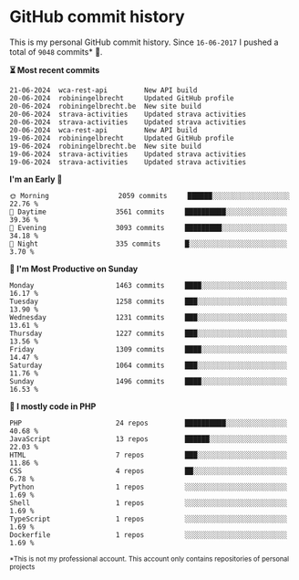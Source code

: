 # GitHub commit history
This is my personal GitHub commit history. Since <!--START_SECTION:first-commit-date-->`16-06-2017`<!--END_SECTION:first-commit-date--> I pushed a total of <!--START_SECTION:total-commit-count-->`9048`<!--END_SECTION:total-commit-count--> commits* 🎉.

<!--START_SECTION:most-recent-commits-->
**⏳ Most recent commits**
                                        
```text
21-06-2024  wca-rest-api         New API build
20-06-2024  robiningelbrecht     Updated GitHub profile
20-06-2024  robiningelbrecht.be  New site build
20-06-2024  strava-activities    Updated strava activities
20-06-2024  strava-activities    Updated strava activities
20-06-2024  wca-rest-api         New API build
19-06-2024  robiningelbrecht     Updated GitHub profile
19-06-2024  robiningelbrecht.be  New site build
19-06-2024  strava-activities    Updated strava activities
19-06-2024  strava-activities    Updated strava activities
```
<!--END_SECTION:most-recent-commits-->  

<!--START_SECTION:commits-per-day-time-->
**I&#039;m an Early 🐤**

```text
🌞 Morning                 2059 commits     ██████░░░░░░░░░░░░░░░░░░░   22.76 %
🌆 Daytime                 3561 commits     ██████████░░░░░░░░░░░░░░░   39.36 %
🌃 Evening                 3093 commits     █████████░░░░░░░░░░░░░░░░   34.18 %
🌙 Night                   335 commits      █░░░░░░░░░░░░░░░░░░░░░░░░   3.70 %
```
<!--END_SECTION:commits-per-day-time-->  

<!--START_SECTION:commits-per-weekday-->
**📅 I&#039;m Most Productive on Sunday**

```text
Monday                    1463 commits     ████░░░░░░░░░░░░░░░░░░░░░   16.17 %
Tuesday                   1258 commits     ███░░░░░░░░░░░░░░░░░░░░░░   13.90 %
Wednesday                 1231 commits     ███░░░░░░░░░░░░░░░░░░░░░░   13.61 %
Thursday                  1227 commits     ███░░░░░░░░░░░░░░░░░░░░░░   13.56 %
Friday                    1309 commits     ████░░░░░░░░░░░░░░░░░░░░░   14.47 %
Saturday                  1064 commits     ███░░░░░░░░░░░░░░░░░░░░░░   11.76 %
Sunday                    1496 commits     ████░░░░░░░░░░░░░░░░░░░░░   16.53 %
```
<!--END_SECTION:commits-per-weekday-->  

<!--START_SECTION:repos-per-language-->
**💬 I mostly code in PHP**

```text
PHP                       24 repos         ██████████░░░░░░░░░░░░░░░   40.68 %
JavaScript                13 repos         ██████░░░░░░░░░░░░░░░░░░░   22.03 %
HTML                      7 repos          ███░░░░░░░░░░░░░░░░░░░░░░   11.86 %
CSS                       4 repos          ██░░░░░░░░░░░░░░░░░░░░░░░   6.78 %
Python                    1 repos          ░░░░░░░░░░░░░░░░░░░░░░░░░   1.69 %
Shell                     1 repos          ░░░░░░░░░░░░░░░░░░░░░░░░░   1.69 %
TypeScript                1 repos          ░░░░░░░░░░░░░░░░░░░░░░░░░   1.69 %
Dockerfile                1 repos          ░░░░░░░░░░░░░░░░░░░░░░░░░   1.69 %
```
<!--END_SECTION:repos-per-language-->  

<sub>*This is not my professional account. This account only contains repositories of personal projects</sub>

